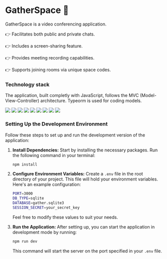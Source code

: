 # GatherSpace 🌌

GatherSpace is a video conferencing application.

👉 Facilitates both public and private chats.

👉 Includes a screen-sharing feature.

👉 Provides meeting recording capabilities.

👉 Supports joining rooms via unique space codes.

### Technology stack

The application, built completly with JavaScript, follows the MVC (Model-View-Controller) architecture. Typeorm is used for coding models.

<img src="https://img.shields.io/badge/javascript-%23F7DF1E.svg?&style=for-the-badge&logo=javascript&logoColor=black" />
<img src="https://img.shields.io/badge/node.js-%23339933.svg?&style=for-the-badge&logo=node.js&logoColor=white" />
<img src="https://img.shields.io/badge/nodemon-%2376D04B.svg?&style=for-the-badge&logo=nodemon&logoColor=black" />
<img src="https://img.shields.io/badge/express-%23000000.svg?&style=for-the-badge&logo=express&logoColor=white" />
<img src="https://img.shields.io/badge/sql database-%23010101.svg?&style=for-the-badge&logo=sql&logoColor=white" />
<img src="https://img.shields.io/badge/typeorm-%23E34F26.svg?&style=for-the-badge&logo=typeorm&logoColor=white" />
<img src="https://img.shields.io/badge/socket.io-%23010101.svg?&style=for-the-badge&logo=socket.io&logoColor=white" />
<img src="https://img.shields.io/badge/ejs-%23981E32.svg?&style=for-the-badge&logo=ejs&logoColor=white" />
<img src="https://img.shields.io/badge/peerjs webrtc-%23FF4747.svg?&style=for-the-badge&logo=webrtc&logoColor=white" />

### Setting Up the Development Environment

Follow these steps to set up and run the development version of the application:

1. **Install Dependencies:** Start by installing the necessary packages. Run the following command in your terminal:

   ```bash
   npm install
   ```

2. **Configure Environment Variables:** Create a `.env` file in the root directory of your project. This file will hold your environment variables. Here's an example configuration:

   ```bash
   PORT=3000
   DB_TYPE=sqlite
   DATABASE=gather.sqlite3
   SESSION_SECRET=your_secret_key
   ```

   Feel free to modify these values to suit your needs.

3. **Run the Application:** After setting up, you can start the application in development mode by running:

   ```bash
   npm run dev
   ```

   This command will start the server on the port specified in your `.env` file.
